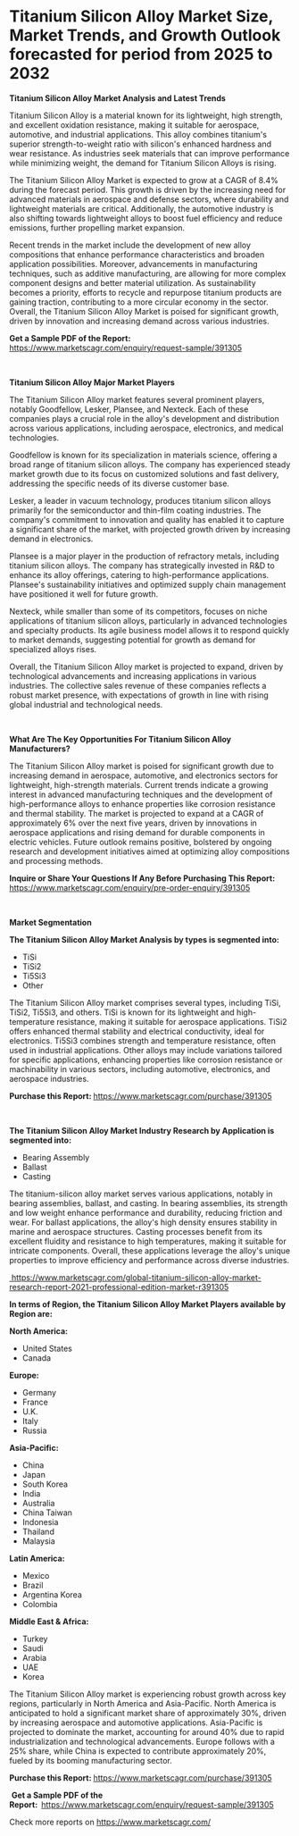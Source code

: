 <p><h1>Titanium Silicon Alloy Market Size, Market Trends, and Growth Outlook forecasted for period from 2025 to 2032</h1></p><p><strong>Titanium Silicon Alloy Market Analysis and Latest Trends</strong></p>
<p><p>Titanium Silicon Alloy is a material known for its lightweight, high strength, and excellent oxidation resistance, making it suitable for aerospace, automotive, and industrial applications. This alloy combines titanium's superior strength-to-weight ratio with silicon's enhanced hardness and wear resistance. As industries seek materials that can improve performance while minimizing weight, the demand for Titanium Silicon Alloys is rising.</p><p>The Titanium Silicon Alloy Market is expected to grow at a CAGR of 8.4% during the forecast period. This growth is driven by the increasing need for advanced materials in aerospace and defense sectors, where durability and lightweight materials are critical. Additionally, the automotive industry is also shifting towards lightweight alloys to boost fuel efficiency and reduce emissions, further propelling market expansion.</p><p>Recent trends in the market include the development of new alloy compositions that enhance performance characteristics and broaden application possibilities. Moreover, advancements in manufacturing techniques, such as additive manufacturing, are allowing for more complex component designs and better material utilization. As sustainability becomes a priority, efforts to recycle and repurpose titanium products are gaining traction, contributing to a more circular economy in the sector. Overall, the Titanium Silicon Alloy Market is poised for significant growth, driven by innovation and increasing demand across various industries.</p></p>
<p><strong>Get a Sample PDF of the Report:&nbsp;</strong> <a href="https://www.marketscagr.com/enquiry/request-sample/391305?utm_campaign=3271&utm_medium=2&utm_source=Github&utm_content=ia&utm_term=29032025&utm_id=titanium-silicon-alloy">https://www.marketscagr.com/enquiry/request-sample/391305</a></p>
<p>&nbsp;</p>
<p><strong>Titanium Silicon Alloy Major Market Players</strong></p>
<p><p>The Titanium Silicon Alloy market features several prominent players, notably Goodfellow, Lesker, Plansee, and Nexteck. Each of these companies plays a crucial role in the alloy's development and distribution across various applications, including aerospace, electronics, and medical technologies.</p><p>Goodfellow is known for its specialization in materials science, offering a broad range of titanium silicon alloys. The company has experienced steady market growth due to its focus on customized solutions and fast delivery, addressing the specific needs of its diverse customer base.</p><p>Lesker, a leader in vacuum technology, produces titanium silicon alloys primarily for the semiconductor and thin-film coating industries. The company's commitment to innovation and quality has enabled it to capture a significant share of the market, with projected growth driven by increasing demand in electronics.</p><p>Plansee is a major player in the production of refractory metals, including titanium silicon alloys. The company has strategically invested in R&D to enhance its alloy offerings, catering to high-performance applications. Plansee's sustainability initiatives and optimized supply chain management have positioned it well for future growth.</p><p>Nexteck, while smaller than some of its competitors, focuses on niche applications of titanium silicon alloys, particularly in advanced technologies and specialty products. Its agile business model allows it to respond quickly to market demands, suggesting potential for growth as demand for specialized alloys rises.</p><p>Overall, the Titanium Silicon Alloy market is projected to expand, driven by technological advancements and increasing applications in various industries. The collective sales revenue of these companies reflects a robust market presence, with expectations of growth in line with rising global industrial and technological needs.</p></p>
<p>&nbsp;</p>
<p><strong>What Are The Key Opportunities For Titanium Silicon Alloy Manufacturers?</strong></p>
<p><p>The Titanium Silicon Alloy market is poised for significant growth due to increasing demand in aerospace, automotive, and electronics sectors for lightweight, high-strength materials. Current trends indicate a growing interest in advanced manufacturing techniques and the development of high-performance alloys to enhance properties like corrosion resistance and thermal stability. The market is projected to expand at a CAGR of approximately 6% over the next five years, driven by innovations in aerospace applications and rising demand for durable components in electric vehicles. Future outlook remains positive, bolstered by ongoing research and development initiatives aimed at optimizing alloy compositions and processing methods.</p></p>
<p><strong>Inquire or Share Your Questions If Any Before Purchasing This Report:</strong> <a href="https://www.marketscagr.com/enquiry/pre-order-enquiry/391305?utm_campaign=3271&utm_medium=2&utm_source=Github&utm_content=ia&utm_term=29032025&utm_id=titanium-silicon-alloy">https://www.marketscagr.com/enquiry/pre-order-enquiry/391305</a></p>
<p>&nbsp;</p>
<p><strong>Market Segmentation</strong></p>
<p><strong>The Titanium Silicon Alloy Market Analysis by types is segmented into:</strong></p>
<p><ul><li>TiSi</li><li>TiSi2</li><li>Ti5Si3</li><li>Other</li></ul></p>
<p><p>The Titanium Silicon Alloy market comprises several types, including TiSi, TiSi2, Ti5Si3, and others. TiSi is known for its lightweight and high-temperature resistance, making it suitable for aerospace applications. TiSi2 offers enhanced thermal stability and electrical conductivity, ideal for electronics. Ti5Si3 combines strength and temperature resistance, often used in industrial applications. Other alloys may include variations tailored for specific applications, enhancing properties like corrosion resistance or machinability in various sectors, including automotive, electronics, and aerospace industries.</p></p>
<p><strong>Purchase this Report:&nbsp;</strong><a href="https://www.marketscagr.com/purchase/391305?utm_campaign=3271&utm_medium=2&utm_source=Github&utm_content=ia&utm_term=29032025&utm_id=titanium-silicon-alloy">https://www.marketscagr.com/purchase/391305</a></p>
<p>&nbsp;</p>
<p><strong>The Titanium Silicon Alloy Market Industry Research by Application is segmented into:</strong></p>
<p><ul><li>Bearing Assembly</li><li>Ballast</li><li>Casting</li></ul></p>
<p><p>The titanium-silicon alloy market serves various applications, notably in bearing assemblies, ballast, and casting. In bearing assemblies, its strength and low weight enhance performance and durability, reducing friction and wear. For ballast applications, the alloy's high density ensures stability in marine and aerospace structures. Casting processes benefit from its excellent fluidity and resistance to high temperatures, making it suitable for intricate components. Overall, these applications leverage the alloy's unique properties to improve efficiency and performance across diverse industries.</p></p>
<p><a href="https://www.marketscagr.com/global-titanium-silicon-alloy-market-research-report-2021-professional-edition-market-r391305?utm_campaign=3271&utm_medium=2&utm_source=Github&utm_content=ia&utm_term=29032025&utm_id=titanium-silicon-alloy">&nbsp;https://www.marketscagr.com/global-titanium-silicon-alloy-market-research-report-2021-professional-edition-market-r391305</a></p>
<p><strong>In terms of Region, the Titanium Silicon Alloy Market Players available by Region are:</strong></p>
<p>
    <p> <strong> North America: </strong>
        <ul>
            <li>United States</li>
            <li>Canada</li>
        </ul>
        </p> 
    <p> <strong> Europe: </strong>
        <ul>
            <li>Germany</li>
            <li>France</li>
            <li>U.K.</li>
            <li>Italy</li>
            <li>Russia</li>
        </ul>
        </p> 
    <p> <strong> Asia-Pacific: </strong>
        <ul>
            <li>China</li>
            <li>Japan</li>
            <li>South Korea</li>
            <li>India</li>
            <li>Australia</li>
            <li>China Taiwan</li>
            <li>Indonesia</li>
            <li>Thailand</li>
            <li>Malaysia</li>
        </ul>
        </p> 
    <p> <strong> Latin America: </strong>
        <ul>
            <li>Mexico</li>
            <li>Brazil</li>
            <li>Argentina Korea</li>
            <li>Colombia</li>
        </ul>
        </p> 
    <p> <strong> Middle East & Africa: </strong>
        <ul>
            <li>Turkey</li>
            <li>Saudi</li>
            <li>Arabia</li>
            <li>UAE</li>
            <li>Korea</li>
        </ul>
    </p>
    </p>
<p><p>The Titanium Silicon Alloy market is experiencing robust growth across key regions, particularly in North America and Asia-Pacific. North America is anticipated to hold a significant market share of approximately 30%, driven by increasing aerospace and automotive applications. Asia-Pacific is projected to dominate the market, accounting for around 40% due to rapid industrialization and technological advancements. Europe follows with a 25% share, while China is expected to contribute approximately 20%, fueled by its booming manufacturing sector.</p></p>
<p><strong>Purchase this Report: </strong><a href="https://www.marketscagr.com/purchase/391305?utm_campaign=3271&utm_medium=2&utm_source=Github&utm_content=ia&utm_term=29032025&utm_id=titanium-silicon-alloy">https://www.marketscagr.com/purchase/391305</a></p>
<p>&nbsp;<strong>Get a Sample PDF of the Report:&nbsp;&nbsp;</strong><a href="https://www.marketscagr.com/enquiry/request-sample/391305?utm_campaign=3271&utm_medium=2&utm_source=Github&utm_content=ia&utm_term=29032025&utm_id=titanium-silicon-alloy">https://www.marketscagr.com/enquiry/request-sample/391305</a></p>
<p><strong></strong></p>
<p>Check more reports on <a href="https://www.marketscagr.com/?utm_campaign=3271&utm_medium=2&utm_source=Github&utm_content=ia&utm_term=29032025&utm_id=titanium-silicon-alloy">https://www.marketscagr.com/</a></p>